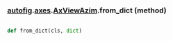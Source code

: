 ### [autofig](autofig.md).[axes](autofig.axes.md).[AxViewAzim](autofig.axes.AxViewAzim.md).from_dict (method)


```py

def from_dict(cls, dict)

```


